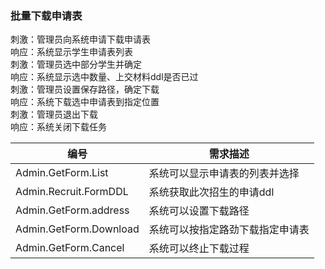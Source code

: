 ### 批量下载申请表

刺激：管理员向系统申请下载申请表  
响应：系统显示学生申请表列表  
刺激：管理员选中部分学生并确定  
响应：系统显示选中数量、上交材料ddl是否已过  
刺激：管理员设置保存路径，确定下载  
响应：系统下载选中申请表到指定位置  
刺激：管理员退出下载  
响应：系统关闭下载任务  

|编号 | 需求描述|
|-----|--------|
|Admin.GetForm.List | 系统可以显示申请表的列表并选择|
|Admin.Recruit.FormDDL | 系统获取此次招生的申请ddl|
|Admin.GetForm.address | 系统可以设置下载路径|
|Admin.GetForm.Download | 系统可以按指定路劲下载指定申请表|
|Admin.GetForm.Cancel | 系统可以终止下载过程|